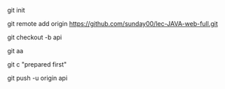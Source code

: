 git init

git remote add origin https://github.com/sunday00/lec-JAVA-web-full.git

git checkout -b api 

git aa

git c "prepared first"

git push -u origin api
